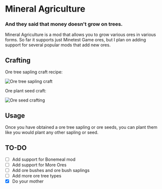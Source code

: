 # Mineral Agriculture
### And they said that money doesn't grow on trees.
Mineral Agriculture is a mod that allows you to grow various ores in various forms.
So far it supports just Minetest Game ores, but I plan on adding support for several popular mods that add new ores.


## Crafting

Ore tree sapling craft recipe:

![Ore tree sapling craft](https://media.discordapp.net/attachments/708439664209690695/963405265187766332/Untitled-1fixixix.gif)

Ore plant seed craft:

![Ore seed crafting](https://media.discordapp.net/attachments/708439664209690695/963405470092120064/Untitled-12notbig.gif)
## Usage
Once you have obtained a ore tree sapling or ore seeds, you can plant them like you would plant any other sapling or seed.


## TO-DO
- [ ] Add support for Bonemeal mod
- [ ] Add support for More Ores
- [ ] Add ore bushes and ore bush saplings
- [ ] Add more ore tree types
- [x] Do your mother
